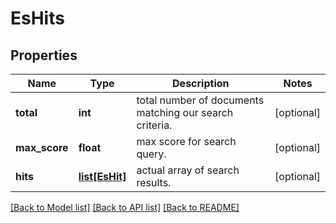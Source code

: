 # EsHits

## Properties
Name | Type | Description | Notes
------------ | ------------- | ------------- | -------------
**total** | **int** | total number of documents matching our search criteria. | [optional] 
**max_score** | **float** | max score for search query. | [optional] 
**hits** | [**list[EsHit]**](EsHit.md) | actual array of search results. | [optional] 

[[Back to Model list]](../README.md#documentation-for-models) [[Back to API list]](../README.md#documentation-for-api-endpoints) [[Back to README]](../README.md)


